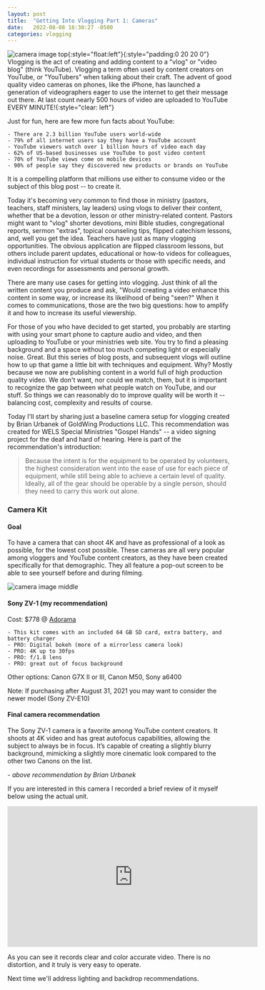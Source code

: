 ```yaml
---
layout: post
title:  "Getting Into Vlogging Part 1: Cameras"
date:   2022-08-08 18:30:27 -0500
categories: vlogging
---
```


![camera image top](https://wels.net/wp-content/uploads/2021/08/sony-zv-1-announces-a-tiny-vlogging-camera-based-on-the-rx10_dgbc.1920-300x169.jpg){:style="float:left"}{:style="padding:0 20 20 0"}
Vlogging is the act of creating and adding content to a "vlog" or "video blog" (think YouTube). Vlogging a term often used by content creators on YouTube, or "YouTubers" when talking about their craft. The advent of good quality video cameras on phones, like the iPhone, has launched a generation of videographers eager to use the internet to get their message out there. At last count nearly 500 hours of video are uploaded to YouTube EVERY MINUTE!{:style="clear: left"}

Just for fun, here are few more fun facts about YouTube:

 	- There are 2.3 billion YouTube users world-wide
 	- 79% of all internet users say they have a YouTube account
 	- YouTube viewers watch over 1 billion hours of video each day
 	- 62% of US-based businesses use YouTube to post video content
 	- 70% of YouTube views come on mobile devices
 	- 90% of people say they discovered new products or brands on YouTube
	
It is a compelling platform that millions use either to consume video or the subject of this blog post -- to create it.

Today it's becoming very common to find those in ministry (pastors, teachers, staff ministers, lay leaders) using vlogs to deliver their content, whether that be a devotion, lesson or other ministry-related content. Pastors might want to "vlog" shorter devotions, mini Bible studies, congregational reports, sermon "extras", topical counseling tips, flipped catechism lessons, and, well you get the idea. Teachers have just as many vlogging opportunities. The obvious application are flipped classroom lessons, but others include parent updates, educational or how-to videos for colleagues, individual instruction for virtual students or those with specific needs, and even recordings for assessments and personal growth.

There are many use cases for getting into vlogging. Just think of all the written content you produce and ask, "Would creating a video enhance this content in some way, or increase its likelihood of being "seen?" When it comes to communications, those are the two big questions: how to amplify it and how to increase its useful viewership.

For those of you who have decided to get started, you probably are starting with using your smart phone to capture audio and video, and then uploading to YouTube or your ministries web site. You try to find a pleasing background and a space without too much competing light or especially noise. Great. But this series of blog posts, and subsequent vlogs will outline how to up that game a little bit with techniques and equipment. Why? Mostly because we now are publishing content in a world full of high production quality video. We don't want, nor could we match, them, but it is important to recognize the gap between what people watch on YouTube, and our stuff. So things we can reasonably do to improve quality will be worth it --  balancing cost, complexity and results of course.

Today I'll start by sharing just a baseline camera setup for vlogging created by Brian Urbanek of GoldWing Productions LLC. This recommendation was created for WELS Special Ministries "Gospel Hands" -- a video signing project for the deaf and hard of hearing. Here is part of the recommendation's introduction:
> Because the intent is for the equipment to be operated by volunteers, the highest consideration went into the ease of use for each piece of equipment, while still being able to achieve a certain level of quality. Ideally, all of the gear should be operable by a single person, should they need to carry this work out alone.
### Camera Kit
#### Goal
To have a camera that can shoot 4K and have as professional of a look as possible, for the lowest cost possible. These cameras are all very popular among vloggers and YouTube content creators, as they have been created specifically for that demographic. They all feature a pop-out screen to be able to see yourself before and during filming.

![camera image middle](https://wels.net/wp-content/uploads/2021/07/sony_dczv1_b_zv_1_digital_camera_1590489343_1565880-300x164.jpg)

#### Sony ZV-1 (my recommendation)
Cost: $778 @ [Adorama](https://www.adorama.com/isozv1e.html)

 	- This kit comes with an included 64 GB SD card, extra battery, and battery charger
 	- PRO: Digital bokeh (more of a mirrorless camera look)
 	- PRO: 4K up to 30fps
 	- PRO: f/1.8 lens
 	- PRO: great out of focus background
	
Other options: Canon G7X II or III, Canon M50, Sony a6400

Note: If purchasing after August 31, 2021 you may want to consider the newer model (Sony ZV-E10)
#### Final camera recommendation

The Sony ZV-1 camera is a favorite among YouTube content creators. It shoots at 4K video and has great autofocus capabilities, allowing the subject to always be in focus. It’s capable of creating a slightly blurry background, mimicking a slightly more cinematic look compared to the other two Canons on the list.

*- above recommendation by Brian Urbanek*

If you are interested in this camera I recorded a brief review of it myself below using the actual unit.

<iframe width="560" height="315" src="https://www.youtube.com/embed/iTnIYvN0kuk" title="YouTube video player" frameborder="0" allow="accelerometer; autoplay; clipboard-write; encrypted-media; gyroscope; picture-in-picture" allowfullscreen></iframe>

As you can see it records clear and color accurate video. There is no distortion, and it truly is very easy to operate.

Next time we'll address lighting and backdrop recommendations.